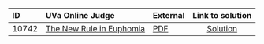 | ID | UVa Online Judge | External | Link to solution |
|:---|:---|:---|:---:|
| 10742 | [The New Rule in Euphomia](https://onlinejudge.org/index.php?option=com_onlinejudge&Itemid=8&category=661&page=show_problem&problem=1683) | [PDF](https://onlinejudge.org/external/107/10742.pdf) | [Solution](https%3A//github.com/versenyi98/programming-contests/tree/master/UVa%20Online%20Judge/10742%2520-%2520The%2520New%2520Rule%2520in%2520Euphomia)|
